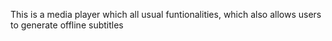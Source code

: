 This is a media player which all usual funtionalities, which also allows users to generate offline subtitles
